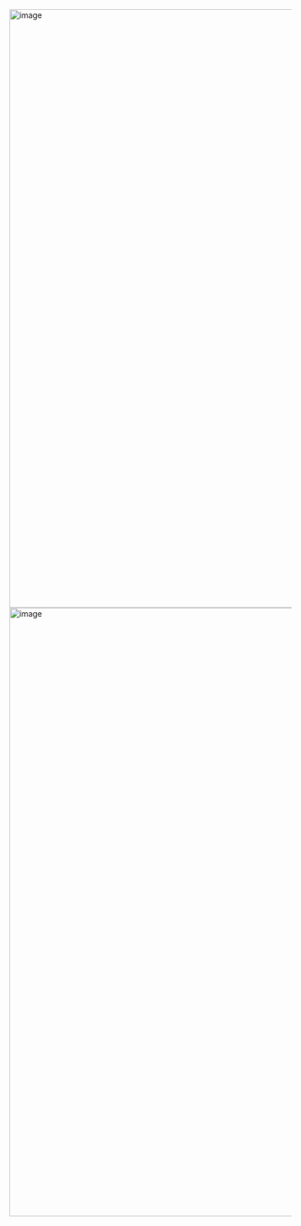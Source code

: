 
<img width="1067" alt="image" src="https://github.com/tonyrjacob/Google_Search_Analysis/assets/74695661/87c6926f-8046-439b-872e-d1b9b4b76e17">




<img width="1085" alt="image" src="https://github.com/tonyrjacob/Google_Search_Analysis/assets/74695661/18bba08f-fca6-4da4-ab70-9f4b5046f080">
